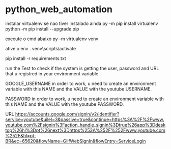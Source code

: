 # python_web_automation

instalar virtualenv se nao tiver instalado ainda
py -m pip install virtualenv
python -m pip install --upgrade pip

execute o cmd abaixo
py -m virtualenv venv

ative o env
. venv\scripts\activate

pip install -r requirements.txt

run the Test to check if the system is getting the user, password and URL that u registred in your environment variable

GOOGLE_USERNAME
in order to work, u need to create an environment variable with this NAME and the VALUE with the youtube USERNAME.

PASSWORD
in order to work, u need to create an environment variable with this NAME and the VALUE with the youtube PASSWORD.

URL
https://accounts.google.com/signin/v2/identifier?service=youtube&uilel=3&passive=true&continue=https%3A%2F%2Fwww.youtube.com%2Fsignin%3Faction_handle_signin%3Dtrue%26app%3Ddesktop%26hl%3Dpt%26next%3Dhttps%253A%252F%252Fwww.youtube.com%252F&hl=pt-BR&ec=65620&flowName=GlifWebSignIn&flowEntry=ServiceLogin
